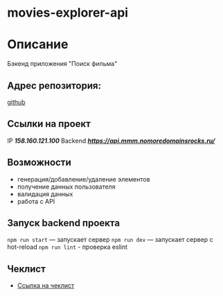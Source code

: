 # movies-explorer-api

# Описание
Бэкенд приложения "Поиск фильма"

## Адрес репозитория:
[github](https://github.com/JekaEvgeniy/movies-explorer-api)

## Ссылки на проект
IP ***___158.160.121.100___***
Backend ***___https://api.mmm.nomoredomainsrocks.ru/___***

## Возможности
* генерация/добавление/удаление элементов
* получение данных пользователя
* валидация данных
* работа с API

## Запуск backend проекта
`npm run start` — запускает сервер
`npm run dev` — запускает сервер с hot-reload
`npm run lint` - проверка eslint

## Чеклист
* [Ссылка на чеклист](https://code.s3.yandex.net/web-developer/static/new-program/web-diploma-criteria-2.0/index.html)

